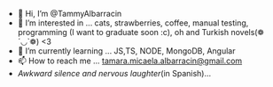 - 👋 Hi, I’m @TammyAlbarracin 
- 👀 I’m interested in ... cats, strawberries, coffee, manual testing, programming (I want to graduate soon :c), oh and Turkish novels(❁´◡`❁) <3
- 🌱 I’m currently learning ... JS,TS, NODE, MongoDB, Angular
- 📫 How to reach me ... tamara.micaela.albarracin@gmail.com
- *Awkward silence and nervous laughter*(in Spanish)...
